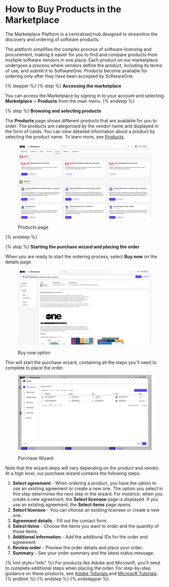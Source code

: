 # How to Buy Products in the Marketplace

The Marketplace Platform is a centralized hub designed to streamline the discovery and ordering of software products.&#x20;

The platform simplifies the complex process of software licensing and procurement, making it easier for you to find and compare products from multiple software vendors in one place. Each product on our marketplace undergoes a process where vendors define the product, including its terms of use, and submit it to SoftwareOne. Products become available for ordering only after they have been accepted by SoftwareOne.

{% stepper %}
{% step %}
**Accessing the marketplace**

You can access the Marketplace by signing in to your account and selecting **Marketplace** > **Products** from the main menu.
{% endstep %}

{% step %}
**Browsing and selecting products**

The **Products** page shows different products that are available for you to order. The products are categorized by the vendor name and displayed in the form of cards. You can view detailed information about a product by selecting the product name. To learn more, see [Products](../../../modules-and-features/marketplace/products.md).

<figure><img src="../../../.gitbook/assets/image (995).png" alt=""><figcaption><p>Products page</p></figcaption></figure>
{% endstep %}

{% step %}
**Starting the purchase wizard and placing the order**

When you are ready to start the ordering process, select **Buy now** on the details page.

<figure><img src="../../../.gitbook/assets/contact_us_details_page.png" alt=""><figcaption><p>Buy now option</p></figcaption></figure>

This will start the purchase wizard, containing all the steps you'll need to complete to place the order.

<figure><img src="../../../.gitbook/assets/image (1017).png" alt=""><figcaption><p>Purchase Wizard</p></figcaption></figure>

Note that the wizard steps will vary depending on the product and vendor. At a high level, our purchase wizard contains the following steps:

1. **Select agreement** - When ordering a product, you have the option to use an existing agreement or create a new one. The option you select in this step determines the next step in the wizard. For instance, when you create a new agreement, the **Select licensee** page is displayed. If you use an existing agreement, the **Select items** page opens.
2. **Select licensee** - You can choose an existing licensee or create a new one.&#x20;
3. **Agreement details** - Fill out the contact form.
4. **Select items** - Choose the items you want to order and the quantity of those items.
5. **Additional information**  - Add the additional IDs for the order and agreement.&#x20;
6. **Review order** - Preview the order details and place your order.
7. **Summary** - See your order summary and the latest status message.

{% hint style="info" %}
For products like Adobe and Microsoft, you'll need to complete additional steps when placing the order. For step-by-step guidance on these products, see [Adobe Tutorials ](../../../extensions/adobe-vip-marketplace/tutorials-and-videos/)and [Microsoft Tutorials](../../../extensions/microsoft-cloud-solution-provider/tutorials-and-videos/).
{% endhint %}
{% endstep %}
{% endstepper %}
